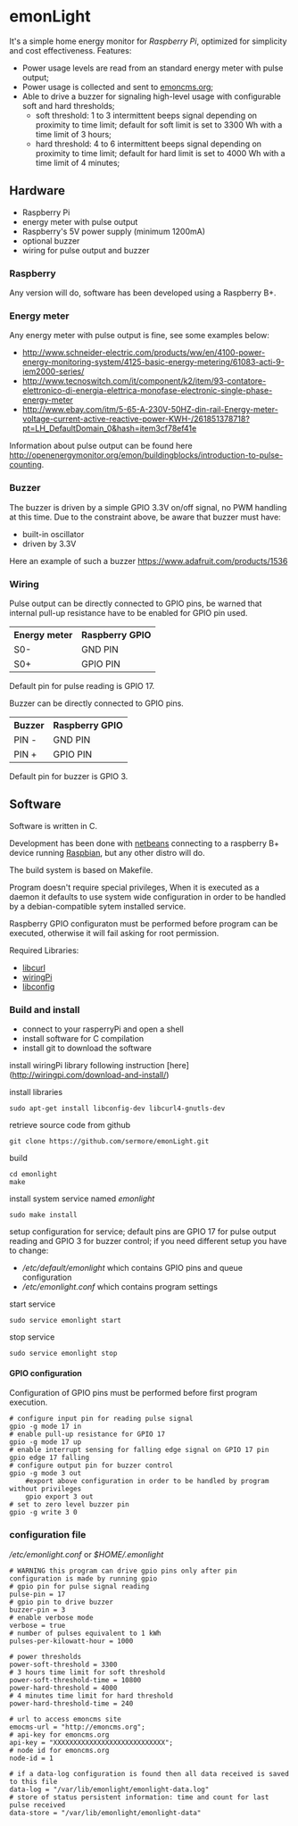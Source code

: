 # emonLight

It's a simple home energy monitor for *Raspberry Pi*, optimized for simplicity and cost effectiveness.
Features:
* Power usage levels are read from an standard energy meter with pulse output;
* Power usage is collected and sent to [emoncms.org](http://emoncms.org); 
* Able to drive a buzzer for signaling high-level usage with configurable soft and hard thresholds;
  * soft threshold: 1 to 3 intermittent beeps signal depending on proximity to time limit; default for soft limit is set to 3300 Wh with a time limit of 3 hours;
  * hard threshold: 4 to 6 intermittent beeps signal depending on proximity to time limit; default for hard limit is set to 4000 Wh with a time limit of 4 minutes;


## Hardware

* Raspberry Pi
* energy meter with pulse output
* Raspberry's 5V power supply (minimum 1200mA)
* optional buzzer
* wiring for pulse output and buzzer

### Raspberry

Any version will do, software has been developed using a Raspberry B+.


### Energy meter

Any energy meter with pulse output is fine, see some examples below:
* http://www.schneider-electric.com/products/ww/en/4100-power-energy-monitoring-system/4125-basic-energy-metering/61083-acti-9-iem2000-series/
* http://www.tecnoswitch.com/it/component/k2/item/93-contatore-elettronico-di-energia-elettrica-monofase-electronic-single-phase-energy-meter
* http://www.ebay.com/itm/5-65-A-230V-50HZ-din-rail-Energy-meter-voltage-current-active-reactive-power-KWH-/261851378718?pt=LH_DefaultDomain_0&hash=item3cf78ef41e

Information about pulse output can be found here http://openenergymonitor.org/emon/buildingblocks/introduction-to-pulse-counting.

### Buzzer

The buzzer is driven by a simple GPIO 3.3V on/off signal, no PWM handling at this time.
Due to the constraint above, be aware that buzzer must have:
* built-in oscillator
* driven by 3.3V

Here an example of such a buzzer https://www.adafruit.com/products/1536


### Wiring

Pulse output can be directly connected to GPIO pins, be warned that internal pull-up resistance have to be enabled for GPIO pin used.

<table>
<tr><th> Energy meter </th><th> Raspberry GPIO </th></tr>
<tr><td> S0- </td><td> GND PIN </td></tr>
<tr><td> S0+ </td><td> GPIO PIN </td></tr>
</table>

Default pin for pulse reading is GPIO 17.

Buzzer can be directly connected to GPIO pins.

<table>
<tr><th> Buzzer </th><th> Raspberry GPIO </th></tr>
<tr><td> PIN - </td><td> GND PIN </td></tr>
<tr><td> PIN + </td><td> GPIO PIN </td></tr>
</table>

Default pin for buzzer is GPIO 3.


## Software

Software is written in C.

Development has been done with [netbeans](www.netbeans.org) connecting to a raspberry B+ device running [Raspbian](http://www.raspbian.org]), but any other distro will do.

The build system is based on Makefile.

Program doesn't require special privileges, When it is executed as a daemon it defaults to use system wide configuration in order to be handled by a debian-compatible sytem installed service.

Raspberry GPIO configuraton must be performed before program can be executed, otherwise it will fail asking for root permission.

Required Libraries:
* [libcurl](http://curl.haxx.se/libcurl/)
* [wiringPi](http://wiringpi.com/)
* [libconfig](http://www.hyperrealm.com/libconfig/)


### Build and install

* connect to your rasperryPi and open a shell
* install software for C compilation
* install git to download the software

install wiringPi library following instruction [here] (http://wiringpi.com/download-and-install/)
	
install libraries

	sudo apt-get install libconfig-dev libcurl4-gnutls-dev 
	
retrieve source code from github

	git clone https://github.com/sermore/emonLight.git

build

	cd emonlight
	make

install system service named *emonlight*

	sudo make install

setup configuration for service; default pins are GPIO 17 for pulse output reading and GPIO 3 for buzzer control; if you need different setup you have to change:
* */etc/default/emonlight* which contains GPIO pins and queue configuration
* */etc/emonlight.conf* which contains program settings

start service

	sudo service emonlight start

stop service

	sudo service emonlight stop


#### GPIO configuration
Configuration of GPIO pins must be performed before first program execution.

	# configure input pin for reading pulse signal
	gpio -g mode 17 in
	# enable pull-up resistance for GPIO 17
	gpio -g mode 17 up
	# enable interrupt sensing for falling edge signal on GPIO 17 pin
	gpio edge 17 falling
	# configure output pin for buzzer control 
	gpio -g mode 3 out
        #export above configuration in order to be handled by program without privileges
        gpio export 3 out
	# set to zero level buzzer pin
	gpio -g write 3 0

### configuration file 

*/etc/emonlight.conf* or *$HOME/.emonlight*

    # WARNING this program can drive gpio pins only after pin configuration is made by running gpio 
    # gpio pin for pulse signal reading
    pulse-pin = 17
    # gpio pin to drive buzzer
    buzzer-pin = 3
    # enable verbose mode
    verbose = true
    # number of pulses equivalent to 1 kWh
    pulses-per-kilowatt-hour = 1000

    # power thresholds
    power-soft-threshold = 3300
    # 3 hours time limit for soft threshold
    power-soft-threshold-time = 10800 
    power-hard-threshold = 4000
    # 4 minutes time limit for hard threshold
    power-hard-threshold-time = 240 

    # url to access emoncms site
    emocms-url = "http://emoncms.org";
    # api-key for emoncms.org
    api-key = "XXXXXXXXXXXXXXXXXXXXXXXXXXXX";
    # node id for emoncms.org
    node-id = 1

    # if a data-log configuration is found then all data received is saved to this file
    data-log = "/var/lib/emonlight/emonlight-data.log"
    # store of status persistent information: time and count for last pulse received
    data-store = "/var/lib/emonlight/emonlight-data"
    
